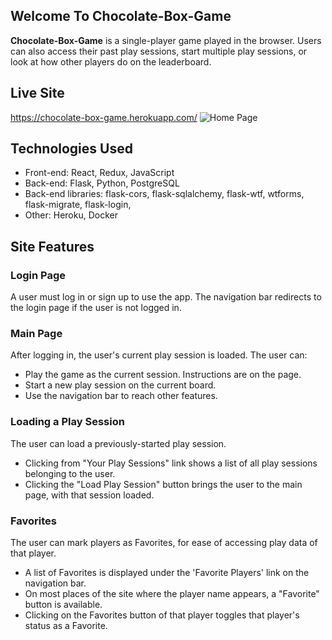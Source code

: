 ## Welcome To Chocolate-Box-Game
**Chocolate-Box-Game** is a single-player game played in the browser.  Users can also access their past play sessions, start multiple play sessions, or look at how other players do on the leaderboard. 

## Live Site
https://chocolate-box-game.herokuapp.com/
![Home Page](https://i.imgur.com/Av0Sh0U.png)

## Technologies Used
* Front-end: React, Redux, JavaScript
* Back-end: Flask, Python, PostgreSQL
* Back-end libraries: flask-cors, flask-sqlalchemy, flask-wtf, wtforms, flask-migrate, flask-login, 
* Other: Heroku, Docker

## Site Features

### Login Page
A user must log in or sign up to use the app.  The navigation bar redirects to the login page if the user is not logged in.

### Main Page
After logging in, the user's current play session is loaded.  The user can:
* Play the game as the current session.  Instructions are on the page.
* Start a new play session on the current board.
* Use the navigation bar to reach other features.

### Loading a Play Session
The user can load a previously-started play session.
* Clicking from "Your Play Sessions" link shows a list of all play sessions belonging to the user.
* Clicking the "Load Play Session" button brings the user to the main page, with that session loaded.

### Favorites
The user can mark players as Favorites, for ease of accessing play data of that player.
* A list of Favorites is displayed under the 'Favorite Players' link on the navigation bar.
* On most places of the site where the player name appears, a "Favorite" button is available.
* Clicking on the Favorites button of that player toggles that player's status as a Favorite.

### 
